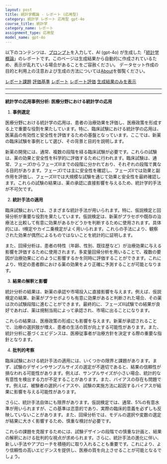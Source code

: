 ```yaml
---
layout: post
title: 統計学概論 - レポート (応用型)
category: 統計学 レポート 応用型 gpt-4o
course_title: 統計学
category_name: レポート
assignment_type: 応用型
model_name: gpt-4o
---
```


以下のコンテンツは、[プロンプト](http://127.0.0.1:8000/generated/統計学/gpt-4o/prompt_レポート-応用型.md)を入力して、AI (gpt-4o) が生成した「[統計学概論](/contents/統計学/)」のレポートです。このページは生成結果から自動的に作成されているため、表示が乱れている場合があることをご容赦ください。
データセット作成の目的と利用上の注意および生成の方法については[About](/About)を御覧ください。

[レポート課題](../レポート課題-応用型)
[評価基準](../評価基準-応用型)
[レポート](../レポート-応用型)
[レポート評価](../レポート評価-応用型)
[生成結果のみを表示](http://127.0.0.1:8000/generated/統計学/gpt-4o/レポート-応用型.md)
  

***
***
  
**統計学の応用事例分析: 医療分野における統計学の応用**

1. **事例選定**

医療分野における統計学の応用は、患者の治療効果を評価し、医療政策を形成する上で重要な役割を果たしています。特に、臨床試験における統計学の応用は、医薬品の有効性と安全性を評価するための基盤となっています。ここでは、新薬の臨床試験を事例として選び、その背景と目的を説明します。

新薬の開発には、通常、複数の段階を経る臨床試験が必要です。これらの試験は、薬の効果と安全性を科学的に評価するために行われます。臨床試験は、通常、フェーズIからフェーズIIIまでの段階に分かれており、それぞれの段階で異なる目的があります。フェーズIでは主に安全性を確認し、フェーズIIでは効果と副作用を評価し、フェーズIIIでは大規模な試験を通じて効果と安全性を最終確認します。これらの試験の結果は、薬の承認に直接影響を与えるため、統計学的手法が不可欠です。

2. **統計手法の適用**

臨床試験においては、さまざまな統計手法が用いられます。特に、仮説検定と回帰分析が重要な役割を果たしています。仮説検定は、新薬がプラセボや既存の治療法と比較して有意に効果があるかどうかを判断するために使用されます。具体的には、t検定やカイ二乗検定がよく用いられます。これらの手法により、観察された効果が偶然によるものではないことを統計的に証明します。

また、回帰分析は、患者の特性（年齢、性別、既往歴など）が治療効果に与える影響を評価するために使用されます。多変量回帰分析を用いることで、複数の要因が治療効果にどのように影響するかを同時に評価することができます。これにより、特定の患者群における薬の効果をより正確に予測することが可能となります。

3. **結果の解釈と影響**

統計分析の結果は、新薬の承認や市場投入に直接影響を与えます。例えば、仮説検定の結果、新薬がプラセボよりも有意に効果があると判断された場合、その薬は次の試験段階に進むことができます。最終的に、フェーズIII試験での結果が良好であれば、薬は規制当局によって承認され、市場に出ることになります。

これらの結果は、医療政策の形成にも影響を与えます。新薬が承認されることで、治療の選択肢が増え、患者の生活の質が向上する可能性があります。また、統計分析に基づくエビデンスは、医療従事者が治療方針を決定する際の重要な指針となります。

4. **批判的考察**

臨床試験における統計手法の適用には、いくつかの限界と課題があります。まず、試験のデザインやサンプルサイズの選定が不適切であると、結果の信頼性が損なわれる可能性があります。例えば、サンプルサイズが小さい場合、統計的な有意性を検出する力が不足することがあります。また、バイアスの存在も問題です。例えば、被験者の選択バイアスや、試験の実施方法に起因するバイアスが結果に影響を与える可能性があります。

さらに、統計手法自体にも限界があります。仮説検定では、通常、5%の有意水準が用いられますが、この基準は恣意的であり、実際の臨床的意義を必ずしも反映していないことがあります。また、回帰分析では、モデルの選択や変数の選定が結果に大きく影響するため、慎重な検討が必要です。

これらの課題を克服するためには、試験デザインの段階での慎重な計画と、結果の解釈における批判的な視点が求められます。さらに、統計手法の進化に伴い、新しい手法やアプローチを積極的に取り入れることも重要です。これにより、より信頼性の高いエビデンスを提供し、医療の質を向上させることが可能となるでしょう。
